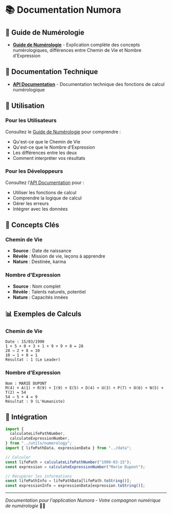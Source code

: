 # 📚 Documentation Numora

## 📖 Guide de Numérologie

- **[Guide de Numérologie](./numerology-guide.md)** - Explication complète des concepts numérologiques, différences entre Chemin de Vie et Nombre d'Expression

## 🔧 Documentation Technique

- **[API Documentation](./numerology-api.md)** - Documentation technique des fonctions de calcul numérologique

## 🎯 Utilisation

### Pour les Utilisateurs

Consultez le [Guide de Numérologie](./numerology-guide.md) pour comprendre :

- Qu'est-ce que le Chemin de Vie
- Qu'est-ce que le Nombre d'Expression
- Les différences entre les deux
- Comment interpréter vos résultats

### Pour les Développeurs

Consultez l'[API Documentation](./numerology-api.md) pour :

- Utiliser les fonctions de calcul
- Comprendre la logique de calcul
- Gérer les erreurs
- Intégrer avec les données

## 🔮 Concepts Clés

### Chemin de Vie

- **Source** : Date de naissance
- **Révèle** : Mission de vie, leçons à apprendre
- **Nature** : Destinée, karma

### Nombre d'Expression

- **Source** : Nom complet
- **Révèle** : Talents naturels, potentiel
- **Nature** : Capacités innées

## 📊 Exemples de Calculs

### Chemin de Vie

```
Date : 15/03/1990
1 + 5 + 0 + 3 + 1 + 9 + 9 + 0 = 28
28 → 2 + 8 = 10
10 → 1 + 0 = 1
Résultat : 1 (Le Leader)
```

### Nombre d'Expression

```
Nom : MARIE DUPONT
M(4) + A(1) + R(9) + I(9) + E(5) + D(4) + U(3) + P(7) + O(6) + N(5) + T(2) = 54
54 → 5 + 4 = 9
Résultat : 9 (L'Humaniste)
```

## 🚀 Intégration

```typescript
import {
  calculateLifePathNumber,
  calculateExpressionNumber,
} from "../utils/numerology";
import { lifePathData, expressionData } from "../data";

// Calculer
const lifePath = calculateLifePathNumber("1990-03-15");
const expression = calculateExpressionNumber("Marie Dupont");

// Récupérer les informations
const lifePathInfo = lifePathData[lifePath.toString()];
const expressionInfo = expressionData[expression.toString()];
```

---

_Documentation pour l'application Numora - Votre compagnon numérique de numérologie_ 🔮✨

